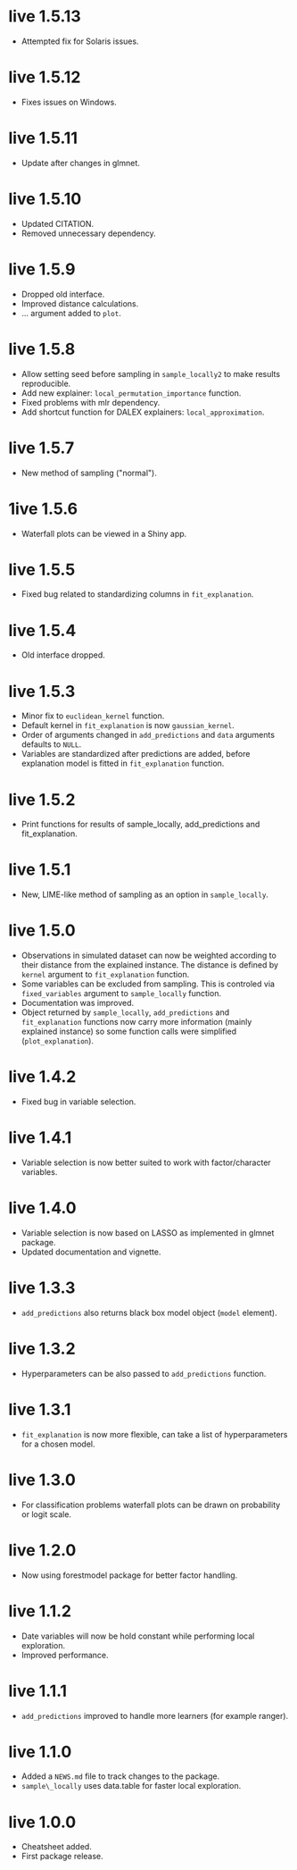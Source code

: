 # live 1.5.13

* Attempted fix for Solaris issues.

# live 1.5.12

* Fixes issues on Windows.

# live 1.5.11

* Update after changes in glmnet.

# live 1.5.10

* Updated CITATION.
* Removed unnecessary dependency.

# live 1.5.9

* Dropped old interface.
* Improved distance calculations.
* ... argument added to `plot`.

# live 1.5.8

* Allow setting seed before sampling in `sample_locally2` to make results reproducible.
* Add new explainer: `local_permutation_importance` function.
* Fixed problems with mlr dependency.
* Add shortcut function for DALEX explainers: `local_approximation`.

# live 1.5.7

* New method of sampling ("normal").

# 1ive 1.5.6

* Waterfall plots can be viewed in a Shiny app.

# live 1.5.5

* Fixed bug related to standardizing columns in `fit_explanation`.

# live 1.5.4

* Old interface dropped.

# live 1.5.3

* Minor fix to `euclidean_kernel` function.
* Default kernel in `fit_explanation` is now `gaussian_kernel`.
* Order of arguments changed in `add_predictions` and `data` arguments defaults to `NULL`.
* Variables are standardized after predictions are added, before explanation model is fitted in `fit_explanation` function.

# live 1.5.2

* Print functions for results of sample_locally, add_predictions and fit_explanation.

# live 1.5.1

* New, LIME-like method of sampling as an option in `sample_locally`.

# live 1.5.0

* Observations in simulated dataset can now be weighted according to their distance from the explained instance. The distance is defined by `kernel` argument to `fit_explanation` function.
* Some variables can be excluded from sampling. This is controled via `fixed_variables` argument to `sample_locally` function.
* Documentation was improved.
* Object returned by `sample_locally`, `add_predictions` and `fit_explanation` functions now carry more information (mainly explained instance) so some function calls were simplified (`plot_explanation`).

# live 1.4.2

* Fixed bug in variable selection.

# live 1.4.1

* Variable selection is now better suited to work with factor/character variables.

# live 1.4.0

* Variable selection is now based on LASSO as implemented in glmnet package.
* Updated documentation and vignette.

# live 1.3.3

* `add_predictions` also returns black box model object (`model` element).


# live 1.3.2

* Hyperparameters can be also passed to `add_predictions` function.

# live 1.3.1

* `fit_explanation` is now more flexible, can take a list of hyperparameters for a chosen model.

# live 1.3.0

* For classification problems waterfall plots can be drawn on probability or logit scale.

# live 1.2.0

* Now using forestmodel package for better factor handling.

# live 1.1.2

* Date variables will now be hold constant while performing local exploration.
* Improved performance.

# live 1.1.1

* `add_predictions` improved to handle more learners (for example ranger).

# live 1.1.0

* Added a `NEWS.md` file to track changes to the package.
* `sample\_locally` uses data.table for faster local exploration.

# live 1.0.0

* Cheatsheet added.
* First package release.
